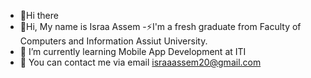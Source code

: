 - 👋Hi there 
- 🔭Hi, My name is Israa Assem
-⚡I'm a fresh graduate from Faculty of Computers and Information Assiut University.
- 🌱 I’m currently learning Mobile App Development at ITI
- 💬 You can contact me via email israaassem20@gmail.com


